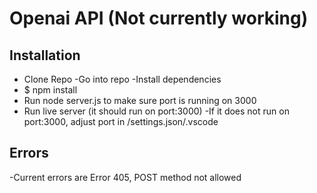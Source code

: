 # Openai API (Not currently working)
## Installation
- Clone Repo
-Go into repo
-Install dependencies
- $ npm install
- Run node server.js to make sure port is running on 3000
- Run live server (it should run on port:3000)
  -If it does not run on port:3000, adjust port in /settings.json/.vscode
## Errors
-Current errors are Error 405, POST method not allowed 
